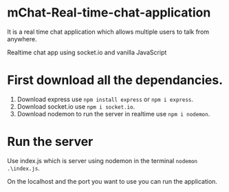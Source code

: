 # mChat-Real-time-chat-application
It is a real time chat application which allows multiple users to talk from anywhere.

Realtime chat app using socket.io and vanilla JavaScript

# First download all the dependancies.
1. Download express use `npm install express` or `npm i express`.
2. Download socket.io use `npm i socket.io`.
3. Download nodemon to run the server in realtime use `npm i nodemon`.

# Run the server
Use index.js which is server using nodemon in the terminal `nodemon .\index.js`.

On the localhost and the port you want to use you can run the application.
